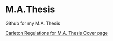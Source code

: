 # M.A.Thesis
Github for my M.A. Thesis

[Carleton Regulations for M.A. Thesis Cover page](https://gradstudents.carleton.ca/thesis-requirements/formatting-guidelines/)
